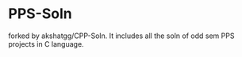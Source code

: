 # PPS-Soln

forked by akshatgg/CPP-Soln.
It includes all the soln of odd sem PPS projects in C language.

